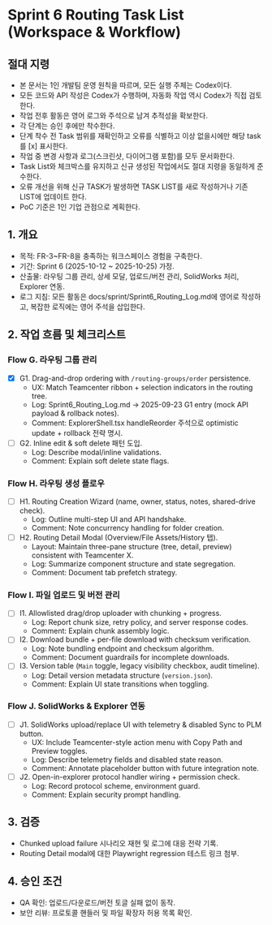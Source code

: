 # Sprint 6 Routing Task List (Workspace & Workflow)

## 절대 지령
- 본 문서는 1인 개발팀 운영 원칙을 따르며, 모든 실행 주체는 Codex이다.
- 모든 코드와 API 작성은 Codex가 수행하며, 자동화 작업 역시 Codex가 직접 검토한다.
- 작업 전후 활동은 영어 로그와 주석으로 남겨 추적성을 확보한다.
- 각 단계는 승인 후에만 착수한다.
- 단계 착수 전 Task 범위를 재확인하고 오류를 식별하고 이상 없을시에만 해당 task를 [x] 표시한다.
- 작업 중 변경 사항과 로그(스크린샷, 다이어그램 포함)를 모두 문서화한다.
- Task List와 체크박스를 유지하고 신규 생성된 작업에서도 절대 지령을 동일하게 준수한다.
- 오류 개선을 위해 신규 TASK가 발생하면 TASK LIST를 새로 작성하거나 기존 LIST에 업데이트 한다.
- PoC 기준은 1인 기업 관점으로 계획한다.

## 1. 개요
- 목적: FR-3~FR-8을 충족하는 워크스페이스 경험을 구축한다.
- 기간: Sprint 6 (2025-10-12 ~ 2025-10-25) 가정.
- 산출물: 라우팅 그룹 관리, 상세 모달, 업로드/버전 관리, SolidWorks 처리, Explorer 연동.
- 로그 지침: 모든 활동은 docs/sprint/Sprint6_Routing_Log.md에 영어로 작성하고, 복잡한 로직에는 영어 주석을 삽입한다.

## 2. 작업 흐름 및 체크리스트
### Flow G. 라우팅 그룹 관리
- [x] G1. Drag-and-drop ordering with `/routing-groups/order` persistence.
  - UX: Match Teamcenter ribbon + selection indicators in the routing tree.
  - Log: Sprint6_Routing_Log.md -> 2025-09-23 G1 entry (mock API payload & rollback notes).
  - Comment: ExplorerShell.tsx handleReorder 주석으로 optimistic update + rollback 전략 명시.
- [ ] G2. Inline edit & soft delete 패턴 도입.
  - Log: Describe modal/inline validations.
  - Comment: Explain soft delete state flags.

### Flow H. 라우팅 생성 플로우
- [ ] H1. Routing Creation Wizard (name, owner, status, notes, shared-drive check).
  - Log: Outline multi-step UI and API handshake.
  - Comment: Note concurrency handling for folder creation.
- [ ] H2. Routing Detail Modal (Overview/File Assets/History 탭).
  - Layout: Maintain three-pane structure (tree, detail, preview) consistent with Teamcenter X.
  - Log: Summarize component structure and state segregation.
  - Comment: Document tab prefetch strategy.

### Flow I. 파일 업로드 및 버전 관리
- [ ] I1. Allowlisted drag/drop uploader with chunking + progress.
  - Log: Report chunk size, retry policy, and server response codes.
  - Comment: Explain chunk assembly logic.
- [ ] I2. Download bundle + per-file download with checksum verification.
  - Log: Note bundling endpoint and checksum algorithm.
  - Comment: Document guardrails for incomplete downloads.
- [ ] I3. Version table (`Main` toggle, legacy visibility checkbox, audit timeline).
  - Log: Detail version metadata structure (`version.json`).
  - Comment: Explain UI state transitions when toggling.

### Flow J. SolidWorks & Explorer 연동
- [ ] J1. SolidWorks upload/replace UI with telemetry & disabled Sync to PLM button.
  - UX: Include Teamcenter-style action menu with Copy Path and Preview toggles.
  - Log: Describe telemetry fields and disabled state reason.
  - Comment: Annotate placeholder button with future integration note.
- [ ] J2. Open-in-explorer protocol handler wiring + permission check.
  - Log: Record protocol scheme, environment guard.
  - Comment: Explain security prompt handling.

## 3. 검증
- Chunked upload failure 시나리오 재현 및 로그에 대응 전략 기록.
- Routing Detail modal에 대한 Playwright regression 테스트 링크 첨부.

## 4. 승인 조건
- QA 확인: 업로드/다운로드/버전 토글 실패 없이 동작.
- 보안 리뷰: 프로토콜 핸들러 및 파일 확장자 허용 목록 확인.




